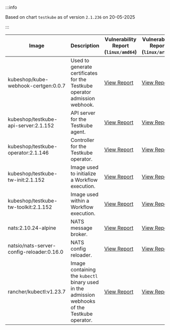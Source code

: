 :::info

Based on chart `testkube` as of version `2.1.236` on 20-05-2025

:::

| Image | Description | Vulnerability Report (`linux/amd64`) | Vulnerability Report (`linux/arm64`) | Docker Image |
|-------|-------------|----------------------------------------|----------------------------------------|--------------|
| kubeshop/kube-webhook-certgen:0.0.7 | Used to generate certificates for the Testkube operator admission webhook. | [View Report](./kube-webhook-certgen-0.0.7_linux_amd64.md) | [View Report](./kube-webhook-certgen-0.0.7_linux_arm64.md) | [View Image](https://hub.docker.com/layers/kubeshop/kube-webhook-certgen/0.0.7/images/sha256-99c5ac7ef7cf17b180a3ae9d11144120ff203017d6bd805dc95ab2648a5a6e7e?context=explore) |
| kubeshop/testkube-api-server:2.1.152 | API server for the Testkube agent. | [View Report](./testkube-api-server-2.1.152_linux_amd64.md) | [View Report](./testkube-api-server-2.1.152_linux_arm64.md) | [View Image](https://hub.docker.com/layers/kubeshop/testkube-api-server/2.1.152/images/sha256-981b0da1ce6cc5fe1a44ed7af94b6f6d18bd819f93769c2d2369503fcb8cf15b?context=explore) |
| kubeshop/testkube-operator:2.1.146 | Controller for the Testkube operator. | [View Report](./testkube-operator-2.1.146_linux_amd64.md) | [View Report](./testkube-operator-2.1.146_linux_arm64.md) | [View Image](https://hub.docker.com/layers/kubeshop/testkube-operator/2.1.146/images/sha256-f1f469ec2a2ac4149cea90719bd12afda3c12fb81f916dc8d37e18370d8d7be9?context=explore) |
| kubeshop/testkube-tw-init:2.1.152 | Image used to initialize a Workflow execution. | [View Report](./testkube-tw-init-2.1.152_linux_amd64.md) | [View Report](./testkube-tw-init-2.1.152_linux_arm64.md) | [View Image](https://hub.docker.com/layers/kubeshop/testkube-tw-init/2.1.152/images/sha256-e8611ec6dd7b62034d015ba12a88e24586ab3ffed7be08cb62e25f93bb20f93b?context=explore) |
| kubeshop/testkube-tw-toolkit:2.1.152 | Image used within a Workflow execution. | [View Report](./testkube-tw-toolkit-2.1.152_linux_amd64.md) | [View Report](./testkube-tw-toolkit-2.1.152_linux_arm64.md) | [View Image](https://hub.docker.com/layers/kubeshop/testkube-tw-toolkit/2.1.152/images/sha256-007fee0ffb5fe4e8e9df6823de9ad540fa33b7927468bb81b6f0cde8b086c18c?context=explore) |
| nats:2.10.24-alpine | NATS message broker. | [View Report](./nats-2.10.24-alpine_linux_amd64.md) | [View Report](./nats-2.10.24-alpine_linux_arm64.md) | [View Image](https://hub.docker.com/layers/library/nats/2.10.24-alpine/images/sha256-d13ec5ce79a02e1be937820dd36db611e25bd0c08cd9947fa9a5d52a56bf91fc?context=explore) |
| natsio/nats-server-config-reloader:0.16.0 | NATS config reloader. | [View Report](./nats-server-config-reloader-0.16.0_linux_amd64.md) | [View Report](./nats-server-config-reloader-0.16.0_linux_arm64.md) | [View Image](https://hub.docker.com/layers/natsio/nats-server-config-reloader/0.16.0/images/sha256-6e1f185d0f39fdf6032872bd20f1ce134d4e18c923d55f7cf93d40afcf6a8ffe?context=explore) |
| rancher/kubectl:v1.23.7 | Image containing the `kubectl` binary used in the admission webhooks of the Testkube operator. | [View Report](./kubectl-v1.23.7_linux_amd64.md) | [View Report](./kubectl-v1.23.7_linux_arm64.md) | [View Image](https://hub.docker.com/layers/rancher/kubectl/v1.23.7/images/sha256-139cffe27d95d9b3cdeb782a7456cf5eb6a2d18b7a90b85a2c0bde4ff295bae8?context=explore) |
